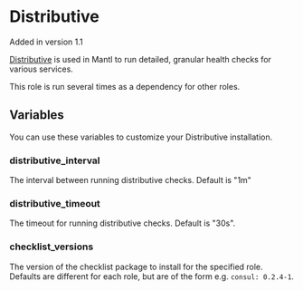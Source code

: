 Distributive
============

Added in version 1.1

[Distributive](https://www.consul.io/) is used in Mantl to run detailed,
granular health checks for various services.

This role is run several times as a dependency for other roles.

Variables
---------

You can use these variables to customize your Distributive installation.

### distributive\_interval

The interval between running distributive checks. Default is "1m"

### distributive\_timeout

The timeout for running distributive checks. Default is "30s".

### checklist\_versions

The version of the checklist package to install for the specified role.
Defaults are different for each role, but are of the form e.g.
`consul: 0.2.4-1`.
